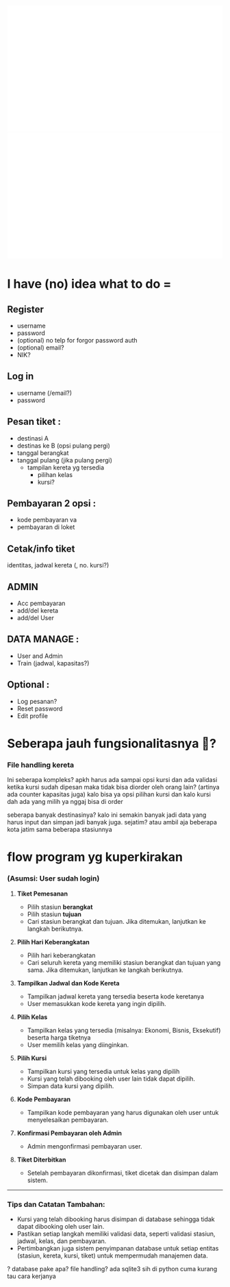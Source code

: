 ![](https://raw.githubusercontent.com/asyary/github-stats/master/generated/overview.svg#gh-dark-mode-only)
![](https://raw.githubusercontent.com/asyary/github-stats/master/generated/languages.svg#gh-dark-mode-only)

# I have (no) idea what to do =

## Register
* username 
* password 
* (optional) no telp for forgor password auth
* (optional) email?
* NIK?

## Log in
* username (/email?)
* password

## Pesan tiket :
* destinasi A 
* destinas ke B (opsi pulang pergi)
* tanggal berangkat
* tanggal pulang (jika pulang pergi)
  * tampilan kereta yg tersedia
    * pilihan kelas
    * kursi?

## Pembayaran 2 opsi :
* kode pembayaran va
* pembayaran di loket

## Cetak/info tiket 
identitas, jadwal kereta (, no. kursi?)

## ADMIN 
* Acc pembayaran
* add/del kereta
* add/del User

## DATA MANAGE :
* User and Admin
* Train (jadwal, kapasitas?)

## Optional : 
* Log pesanan?
* Reset password
* Edit profile

# Seberapa jauh fungsionalitasnya 🗿?
### File handling kereta

Ini seberapa kompleks? apkh harus ada sampai opsi kursi dan ada validasi ketika kursi sudah dipesan maka tidak bisa diorder oleh orang lain? (artinya ada counter kapasitas juga) 
kalo bisa ya opsi pilihan kursi dan kalo kursi dah ada yang milih ya nggaj bisa di order

seberapa banyak destinasinya? kalo ini semakin banyak jadi data yang harus input dan simpan jadi banyak juga.
sejatim? atau ambil aja beberapa kota jatim sama beberapa stasiunnya


# flow program yg kuperkirakan

### (Asumsi: User sudah login)

1. **Tiket Pemesanan**
   - Pilih stasiun **berangkat**
   - Pilih stasiun **tujuan**
   - Cari stasiun berangkat dan tujuan. Jika ditemukan, lanjutkan ke langkah berikutnya.
   
2. **Pilih Hari Keberangkatan**
   - Pilih hari keberangkatan
   - Cari seluruh kereta yang memiliki stasiun berangkat dan tujuan yang sama. Jika ditemukan, lanjutkan ke langkah berikutnya.

3. **Tampilkan Jadwal dan Kode Kereta**
   - Tampilkan jadwal kereta yang tersedia beserta kode keretanya
   - User memasukkan kode kereta yang ingin dipilih.

4. **Pilih Kelas**
   - Tampilkan kelas yang tersedia (misalnya: Ekonomi, Bisnis, Eksekutif) beserta harga tiketnya
   - User memilih kelas yang diinginkan.

5. **Pilih Kursi**
   - Tampilkan kursi yang tersedia untuk kelas yang dipilih
   - Kursi yang telah dibooking oleh user lain tidak dapat dipilih.
   - Simpan data kursi yang dipilih.

6. **Kode Pembayaran**
   - Tampilkan kode pembayaran yang harus digunakan oleh user untuk menyelesaikan pembayaran.

7. **Konfirmasi Pembayaran oleh Admin**
   - Admin mengonfirmasi pembayaran user.

8. **Tiket Diterbitkan**
   - Setelah pembayaran dikonfirmasi, tiket dicetak dan disimpan dalam sistem.

---

### Tips dan Catatan Tambahan:
- Kursi yang telah dibooking harus disimpan di database sehingga tidak dapat dibooking oleh user lain.
- Pastikan setiap langkah memiliki validasi data, seperti validasi stasiun, jadwal, kelas, dan pembayaran.
- Pertimbangkan juga sistem penyimpanan database untuk setiap entitas (stasiun, kereta, kursi, tiket) untuk mempermudah manajemen data.

? database pake apa? file handling? ada sqlite3 sih di python cuma kurang tau cara kerjanya
